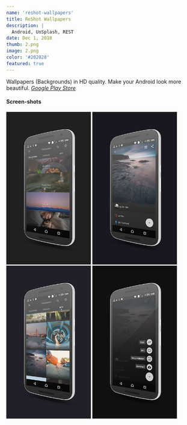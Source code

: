 ```yaml
---
name: 'reshot-wallpapers'
title: ReShot Wallpapers
description: |
  Android, UnSplash, REST
date: Dec 1, 2018
thumb: 2.png
image: 2.png
color: '#202028'
featured: true
---
```


Wallpapers (Backgrounds) in HD quality.
Make your Android look more beautiful.
*[Google Play Store](https://play.google.com/store/apps/details?id=com.ilusons.reshot.wallpapers)*

#### Screen-shots

[<img src="0.png" width="225">](0.png)
[<img src="1.png" width="225">](1.png)
[<img src="2.png" width="225">](2.png)
[<img src="3.png" width="225">](3.png)